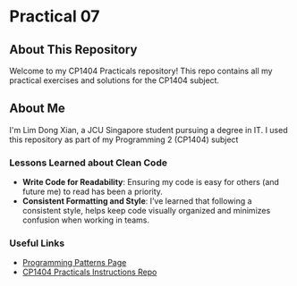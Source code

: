 # Practical 07

## About This Repository
Welcome to my CP1404 Practicals repository! This repo contains all my practical exercises and solutions for the CP1404 subject.

## About Me
I'm Lim Dong Xian, a JCU Singapore student pursuing a degree in IT. I used this repository as part of my Programming 2 (CP1404) subject

### Lessons Learned about Clean Code
- **Write Code for Readability**: Ensuring my code is easy for others (and future me) to read has been a priority.
- **Consistent Formatting and Style**: I’ve learned that following a consistent style, helps keep code visually organized and minimizes confusion when working in teams.

### Useful Links
- [Programming Patterns Page](https://github.com/CP1404/Starter/wiki/Programming-Patterns)  
- [CP1404 Practicals Instructions Repo](https://github.com/CP1404/Practicals?tab=readme-ov-file)
